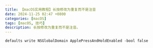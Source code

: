 ```yaml
---
title: 【macOS实用教程】长按修改为重复而不是注音
date: 2024-11-25 02:47 +0800
categories: [macOS]
tags: [macOS, 技巧]
description: 长按修改为重复而不是注音。
---
```

```shell
defaults write NSGlobalDomain ApplePressAndHoldEnabled -bool false
```
